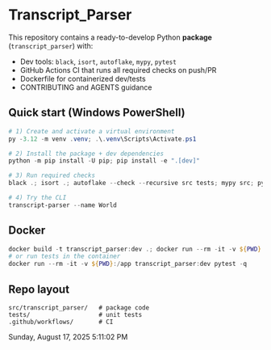 # Transcript_Parser

This repository contains a ready-to-develop Python **package** (`transcript_parser`) with:
- Dev tools: `black`, `isort`, `autoflake`, `mypy`, `pytest`
- GitHub Actions CI that runs all required checks on push/PR
- Dockerfile for containerized dev/tests
- CONTRIBUTING and AGENTS guidance

## Quick start (Windows PowerShell)

```powershell
# 1) Create and activate a virtual environment
py -3.12 -m venv .venv; .\.venv\Scripts\Activate.ps1

# 2) Install the package + dev dependencies
python -m pip install -U pip; pip install -e ".[dev]"

# 3) Run required checks
black .; isort .; autoflake --check --recursive src tests; mypy src; pytest -q

# 4) Try the CLI
transcript-parser --name World
```

## Docker

```powershell
docker build -t transcript_parser:dev .; docker run --rm -it -v ${PWD}:/app transcript_parser:dev transcript-parser --name World
# or run tests in the container
docker run --rm -it -v ${PWD}:/app transcript_parser:dev pytest -q
```

## Repo layout
```
src/transcript_parser/   # package code
tests/                   # unit tests
.github/workflows/       # CI
```
 
 S u n d a y ,   A u g u s t   1 7 ,   2 0 2 5   5 : 1 1 : 0 2   P M  
  
  
 